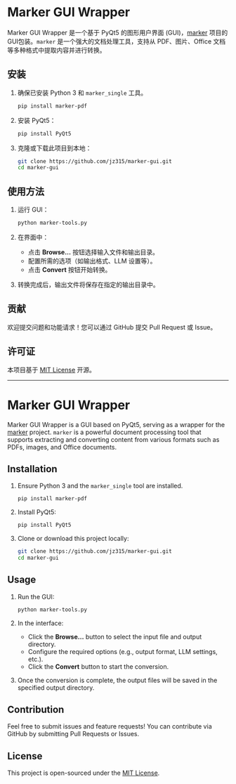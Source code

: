 # Marker GUI Wrapper

Marker GUI Wrapper 是一个基于 PyQt5 的图形用户界面 (GUI)，[marker](https://github.com/vikparuchuri/marker) 项目的GUI包装。`marker` 是一个强大的文档处理工具，支持从 PDF、图片、Office 文档等多种格式中提取内容并进行转换。

## 安装

1. 确保已安装 Python 3 和 `marker_single` 工具。
   ```bash
   pip install marker-pdf
   ```

2. 安装 PyQt5：
   ```bash
   pip install PyQt5
   ```

3. 克隆或下载此项目到本地：
   ```bash
   git clone https://github.com/jz315/marker-gui.git
   cd marker-gui
   ```

## 使用方法

1. 运行 GUI：
   ```bash
   python marker-tools.py
   ```

2. 在界面中：
   - 点击 **Browse...** 按钮选择输入文件和输出目录。
   - 配置所需的选项（如输出格式、LLM 设置等）。
   - 点击 **Convert** 按钮开始转换。

3. 转换完成后，输出文件将保存在指定的输出目录中。

## 贡献

欢迎提交问题和功能请求！您可以通过 GitHub 提交 Pull Request 或 Issue。

## 许可证

本项目基于 [MIT License](LICENSE) 开源。

---

# Marker GUI Wrapper 

Marker GUI Wrapper is a GUI based on PyQt5, serving as a wrapper for the [marker](https://github.com/vikparuchuri/marker) project. `marker` is a powerful document processing tool that supports extracting and converting content from various formats such as PDFs, images, and Office documents.

## Installation

1. Ensure Python 3 and the `marker_single` tool are installed.
   ```bash
   pip install marker-pdf
   ```

2. Install PyQt5:
   ```bash
   pip install PyQt5
   ```

3. Clone or download this project locally:
   ```bash
   git clone https://github.com/jz315/marker-gui.git
   cd marker-gui
   ```

## Usage

1. Run the GUI:
   ```bash
   python marker-tools.py
   ```

2. In the interface:
   - Click the **Browse...** button to select the input file and output directory.
   - Configure the required options (e.g., output format, LLM settings, etc.).
   - Click the **Convert** button to start the conversion.

3. Once the conversion is complete, the output files will be saved in the specified output directory.

## Contribution

Feel free to submit issues and feature requests! You can contribute via GitHub by submitting Pull Requests or Issues.

## License

This project is open-sourced under the [MIT License](LICENSE).